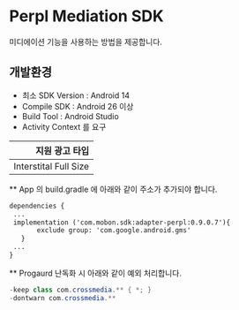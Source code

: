 
# Perpl Mediation SDK

 미디에이션 기능을 사용하는 방법을 제공합니다.

## 개발환경
- 최소 SDK Version : Android 14
- Compile SDK : Android 26 이상
- Build Tool : Android Studio 
- Activity Context 를 요구

|지원 광고 타입|
|---:|
|Interstital Full Size|


**  App 의 build.gradle 에 아래와 같이 주소가 추가되야 합니다.
 ```XML
dependencies {
  ...
  implementation ('com.mobon.sdk:adapter-perpl:0.9.0.7'){
        exclude group: 'com.google.android.gms'
    }
  ...
}
```
   
**  Progaurd 난독화 시 아래와 같이 예외 처리합니다.
 ```java
 -keep class com.crossmedia.** { *; }
 -dontwarn com.crossmedia.**
```
